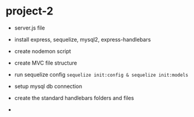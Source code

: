 # project-2


* server.js file
* install express, sequelize, mysql2, express-handlebars
* create nodemon script

* create MVC file structure

* run sequelize config
`sequelize init:config & sequelize init:models`
* setup mysql db connection

* create the standard handlebars folders and files
* 


